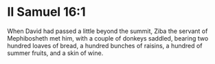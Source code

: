 # II Samuel 16:1

When David had passed a little beyond the summit, Ziba the servant of Mephibosheth met him, with a couple of donkeys saddled, bearing two hundred loaves of bread, a hundred bunches of raisins, a hundred of summer fruits, and a skin of wine.
